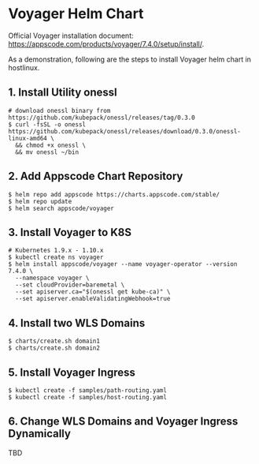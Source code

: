 # Voyager Helm Chart
Official Voyager installation document: https://appscode.com/products/voyager/7.4.0/setup/install/.

As a demonstration, following are the steps to install Voyager helm chart in hostlinux.

## 1. Install Utility onessl
```
# download onessl binary from https://github.com/kubepack/onessl/releases/tag/0.3.0
$ curl -fsSL -o onessl https://github.com/kubepack/onessl/releases/download/0.3.0/onessl-linux-amd64 \
  && chmod +x onessl \
  && mv onessl ~/bin
```

## 2. Add Appscode Chart Repository
```
$ helm repo add appscode https://charts.appscode.com/stable/
$ helm repo update
$ helm search appscode/voyager
```

## 3. Install Voyager to K8S
```
# Kubernetes 1.9.x - 1.10.x
$ kubectl create ns voyager
$ helm install appscode/voyager --name voyager-operator --version 7.4.0 \
  --namespace voyager \
  --set cloudProvider=baremetal \
  --set apiserver.ca="$(onessl get kube-ca)" \
  --set apiserver.enableValidatingWebhook=true
```

## 4. Install two WLS Domains
```
$ charts/create.sh domain1
$ charts/create.sh domain2
```
## 5. Install Voyager Ingress
```
$ kubectl create -f samples/path-routing.yaml
$ kubectl create -f samples/host-routing.yaml
```

## 6. Change WLS Domains and Voyager Ingress Dynamically
TBD

